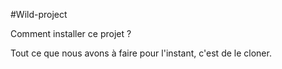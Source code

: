 #Wild-project

Comment installer ce projet ?

Tout ce que nous avons à faire pour l'instant, c'est de le cloner.

